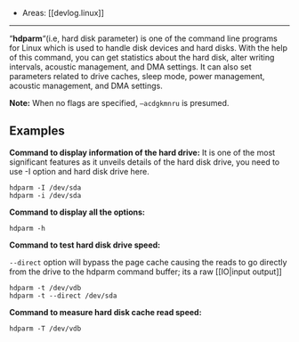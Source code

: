 
- Areas: [[devlog.linux]]

---

“**hdparm**“(i.e, hard disk parameter) is one of the command line programs for Linux which is used to handle disk devices and hard disks. With the help of this command, you can get statistics about the hard disk, alter writing intervals, acoustic management, and DMA settings. It can also set parameters related to drive caches, sleep mode, power management, acoustic management, and DMA settings.

**Note:** When no flags are specified, `–acdgkmnru` is presumed.

## Examples

**Command to display information of the hard drive:** It is one of the most significant features as it unveils details of the hard disk drive, you need to use -I option and hard disk drive here.

```
hdparm -I /dev/sda
hdparm -i /dev/sda
```

**Command to display all the options:**

```
hdparm -h
```

**Command to test hard disk drive speed:**

`--direct` option will bypass the page cache causing the reads to go directly from the drive to the hdparm command buffer; its a raw [[IO|input output]]

```
hdparm -t /dev/vdb
hdparm -t --direct /dev/sda
```

**Command to measure hard disk cache read speed:**

```
hdparm -T /dev/vdb
```
